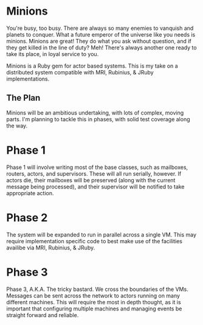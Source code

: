 Minions
=======
You're busy, too busy.  There are always so many enemies to vanquish and planets to conquer.  What a future emperor of the universe like you needs is minions.  Minions are great! They do what you ask without question, and if they get killed in the line of duty? Meh!  There's always another one ready to take its place, in loyal service to you.

Minions is a Ruby gem for actor based systems.  This is my take on a distributed system compatible with MRI, Rubinius, & JRuby implementations.


The Plan
---

Minions will be an ambitious undertaking, with lots of complex, moving parts.  I'm planning to tackle this in phases, with solid test coverage along the way.

Phase 1
===

Phase 1 will involve writing most of the base classes, such as mailboxes, routers, actors, and supervisors.  These will all run serially, however.  If actors die, their mailboxes will be preserved (along with the current message being processed), and their supervisor will be notified to take appropriate action.

Phase 2
===

The system will be expanded to run in parallel across a single VM.  This may require implementation specific code to best make use of the facilities availibe via MRI, Rubinius, & JRuby.

Phase 3
===

Phase 3, A.K.A. The tricky bastard.  We cross the boundaries of the VMs.  Messages can be sent across the network to actors running on many different machines.  This will require the most in depth thought, as it is important that configuring multiple machines and managing events be straight forward and reliable.

